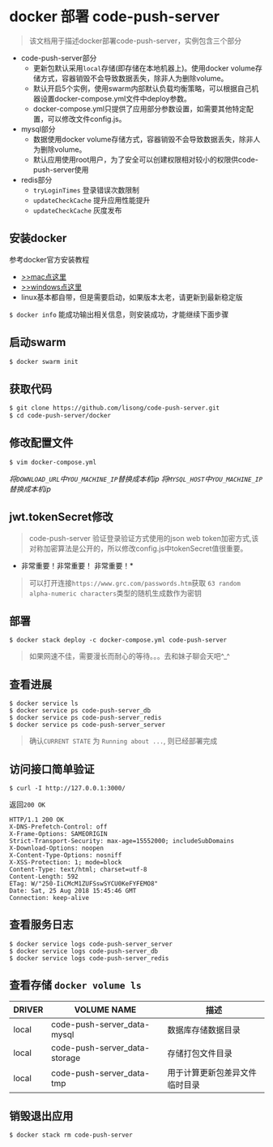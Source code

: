 # docker 部署 code-push-server

>该文档用于描述docker部署code-push-server，实例包含三个部分

- code-push-server部分
  - 更新包默认采用`local`存储(即存储在本地机器上)。使用docker volume存储方式，容器销毁不会导致数据丢失，除非人为删除volume。
  - 默认开启5个实例，使用swarm内部默认负载均衡策略，可以根据自己机器设置docker-compose.yml文件中deploy参数。
  - docker-compose.yml只提供了应用部分参数设置，如需要其他特定配置，可以修改文件config.js。
- mysql部分
  - 数据使用docker volume存储方式，容器销毁不会导致数据丢失，除非人为删除volume。
  - 默认应用使用root用户，为了安全可以创建权限相对较小的权限供code-push-server使用
- redis部分
  - `tryLoginTimes` 登录错误次数限制
  - `updateCheckCache` 提升应用性能提升 
  - `updateCheckCache` 灰度发布 

## 安装docker

参考docker官方安装教程

- [>>mac点这里](https://docs.docker.com/docker-for-mac/install/)
- [>>windows点这里](https://docs.docker.com/docker-for-windows/install/)
- linux基本都自带，但是需要启动，如果版本太老，请更新到最新稳定版


`$ docker info` 能成功输出相关信息，则安装成功，才能继续下面步骤

## 启动swarm

```bash
$ docker swarm init
```


## 获取代码

```bash
$ git clone https://github.com/lisong/code-push-server.git
$ cd code-push-server/docker
```

## 修改配置文件

```bash
$ vim docker-compose.yml
```

*将`DOWNLOAD_URL`中`YOU_MACHINE_IP`替换成本机ip*
*将`MYSQL_HOST`中`YOU_MACHINE_IP`替换成本机ip*

## jwt.tokenSecret修改

> code-push-server 验证登录验证方式使用的json web token加密方式,该对称加密算法是公开的，所以修改config.js中tokenSecret值很重要。

* 非常重要！非常重要！ 非常重要！*

> 可以打开连接`https://www.grc.com/passwords.htm`获取 `63 random alpha-numeric characters`类型的随机生成数作为密钥

## 部署

```
$ docker stack deploy -c docker-compose.yml code-push-server
```

> 如果网速不佳，需要漫长而耐心的等待。。。去和妹子聊会天吧^_^


## 查看进展

```
$ docker service ls
$ docker service ps code-push-server_db
$ docker service ps code-push-server_redis
$ docker service ps code-push-server_server
```

> 确认`CURRENT STATE` 为 `Running about ...`, 则已经部署完成

## 访问接口简单验证

`$ curl -I http://127.0.0.1:3000/`

返回`200 OK`

```http
HTTP/1.1 200 OK
X-DNS-Prefetch-Control: off
X-Frame-Options: SAMEORIGIN
Strict-Transport-Security: max-age=15552000; includeSubDomains
X-Download-Options: noopen
X-Content-Type-Options: nosniff
X-XSS-Protection: 1; mode=block
Content-Type: text/html; charset=utf-8
Content-Length: 592
ETag: W/"250-IiCMcM1ZUFSswSYCU0KeFYFEMO8"
Date: Sat, 25 Aug 2018 15:45:46 GMT
Connection: keep-alive
```

## 查看服务日志

```shell
$ docker service logs code-push-server_server
$ docker service logs code-push-server_db
$ docker service logs code-push-server_redis
```

## 查看存储 `docker volume ls`

DRIVER | VOLUME NAME |  描述    
------ | ----- | -------
local  | code-push-server_data-mysql | 数据库存储数据目录
local  | code-push-server_data-storage | 存储打包文件目录
local  | code-push-server_data-tmp | 用于计算更新包差异文件临时目录

## 销毁退出应用

```bash
$ docker stack rm code-push-server
```
